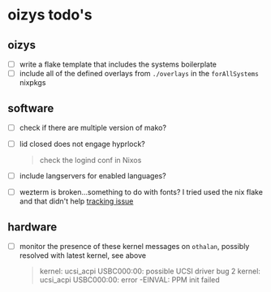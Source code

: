 # oizys todo's

## oizys

- [ ] write a flake template that includes the systems boilerplate
- [ ] include all of the defined overlays from `./overlays` in the `forAllSystems` nixpkgs

## software

- [ ] check if there are multiple version of mako?
- [ ] lid closed does not engage hyprlock?
  > check the logind conf in Nixos
- [ ] include langservers for enabled languages?
- [ ] wezterm is broken...something to do with fonts?
  I tried used the nix flake and that didn't help
  [tracking issue](https://github.com/wez/wezterm/issues/5990)


## hardware

- [ ] monitor the presence of these kernel messages on `othalan`,
      possibly resolved with latest kernel, see above
  > kernel: ucsi_acpi USBC000:00: possible UCSI driver bug 2
  > kernel: ucsi_acpi USBC000:00: error -EINVAL: PPM init failed

<!-- generated with <3 by daylinmorgan/todo -->

